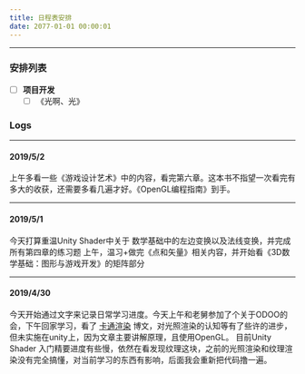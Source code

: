 ```yaml
---
title: 日程表安排
date: 2077-01-01 00:00:01
---
```

***
### 安排列表
- [ ] **项目开发**
    - [ ] 《光啊、光》

### Logs
***
#### 2019/5/2
上午多看一些《游戏设计艺术》中的内容，看完第六章。这本书不指望一次看完有多大的收获，还需要多看几遍才好。《OpenGL编程指南》到手。
***
#### 2019/5/1
今天打算重温Unity Shader中关于 数学基础中的左边变换以及法线变换，并完成所有第四章的练习题
上午，温习+做完《点和矢量》相关内容，并开始看《3D数学基础：图形与游戏开发》的矩阵部分
***
#### 2019/4/30
今天开始通过文字来记录日常学习进度。今天上午和老舅参加了个关于ODOO的会，下午回家学习，看了 [卡通渲染](http://zhangwenli.com/blog/2017/03/05/cartoon-shading-1/) 博文，对光照渲染的认知等有了些许的进步，但未实施在unity上，因为文章主要讲解原理，且使用OpenGL。
目前Unity Shader 入门精要进度有些慢，依然在看发现纹理这块，之前的光照渲染和纹理渲染没有完全搞懂，对当前学习的东西有影响，后面我会重新把代码撸一遍。
